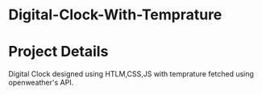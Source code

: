 # Digital-Clock-With-Temprature

# Project Details
Digital Clock designed using HTLM,CSS,JS with temprature fetched using openweather's API.
